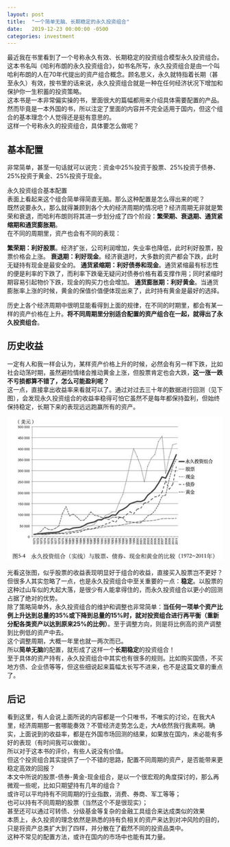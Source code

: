 ```yaml
---
layout: post
title:  "一个简单无脑、长期稳定的永久投资组合"
date:   2019-12-23 00:00:00 -0500
categories: investment
---
```


最近我在书里看到了一个号称永久有效、长期稳定的投资组合模型永久投资组合。  
这本书名叫《哈利布朗的永久投资组合》，如书名所写，永久投资组合是由一个叫哈利布朗的人在70年代提出的资产组合概念。顾名思义，永久就特指着长期（甚至永久）有效，按书里的话来说，永久投资组合就是一种在任何经济状况下增加和保护你一生积蓄的投资策略。  
这本书是一本非常偏实操的书，里面很大的篇幅都用来介绍具体需要配置的产品。然而毕竟是一本外国的书，所以注定了里面的内容并不完全适用于国内，但这个组合的基本理念个人觉得还是挺有意思的。  
这样一个号称永久的投资组合，具体要怎么做呢？  

## 基本配置

非常简单，甚至一句话就可以说完：资金中25%投资于股票、25%投资于债券、25%投资于黄金、25%投资于现金。  

永久投资组合基本配置  
表面上看起来这个组合简单得简直无脑。那么这种配置是怎么得出来的呢？  
既然说要永久，那么就得兼顾到各个大的经济周期的情况吧？经济周期无非就是繁荣和衰退，而哈利布朗则将其进一步划分成了四个阶段：**繁荣期、衰退期、通货紧缩期和通货膨胀期**。  
在不同的周期里，资产也会有不同的表现：  

**繁荣期：利好股票**。经济扩张，公司利润增加，失业率也降低，此时利好股票，股票价格会上涨。 **衰退期：利好现金**。经济衰退时，大多数的资产都会下跌，此时无疑持有现金是最安全的。 **通货紧缩期：利好债券和现金**。通货紧缩最有标志性的便是利率的下跌了，而利率下跌毫无疑问对债券价格有着支撑作用；同时紧缩时期容易引起物价下跌，现金的购买力也会增加。 **通货膨胀期：利好黄金**。当通货膨胀率上涨的时候，黄金的保值价值便体现出来了，此时持有黄金是最好的选择。


历史上各个经济周期中很明显能看得到上面的规律，在不同的时期里，都会有某一样的资产价格在上升。**将不同周期里分别适合配置的资产组合在一起，就得出了永久投资组合**。  

## 历史收益

一定有人和我一样会认为，某样资产价格上升的时候，必然会有另一样下跌，比如社会动荡时期，虽然避险情绪会推动黄金上涨，但股票肯定也会大跌，**这一涨一跌不亏损都算不错了，怎么可能盈利呢？**  
这一点，直接拿出收益率来看就可以了。通过对过去三十年的数据进行回测（见下图），会发现永久投资组合的收益率稳得可怕它虽然不是每年都保持盈利，但始终保持稳定，长期下来的表现远远跑赢所有的资产。  

![history return](/images/investment/investmentStragegyHistoryReturn.jfif)  


光看这张图，似乎股票的收益表现明显好于组合的收益，直接买入股票岂不更好？  
但很多人其实忽略了一点，也是永久投资组合中至关重要的一点：**稳定**。以股票的这种过山车似的大起大落，是很少有人能拿得住的，而永久投资组合以更小的回测占据了绝对的优势。  
除了策略简单外，永久投资组合的维护和调整也非常简单：**当任何一项单个资产比例上升达到总量的35%或下降到总量的15%时，就对投资组合进行再平衡（重新分配各类资产以达到原来25%的比例）**。至于调整方向，则是将比例高的资产调整到比例低的资产中去。  
这个调整周期，大概一年里也就一两次而已。  
所以**简单无脑**的配置，就形成了这样一个**长期稳定**的投资组合！  
至于具体的资产持有，永久投资组合中其实也有很多的规则。比如购买国债，不买地方债、企业债等等，但这些细说起来篇幅太长写不进来，也不是这篇文章的重点了。  

## 后记

看到这里，有人会说上面所说的内容都是一个只唯书，不唯实的讨论，在我大A里，经济周期那一套哪能奏效？不管经济走势怎么走，大A依然我行我素啊。确实，上面说到的收益率，都是在外国市场回测的结果，如果放在国内，未必能有多好的表现（有时间我可以做做）。  
所以对于这本书的评价，有些人说没有价值。  
但这个投资组合其实提供了一个不错的思路，配置不同周期的资产，是否能带来更稳定高效的回报？  
本文中所说的股票-债券-黄金-现金组合，是以一个很宏观的角度探讨的，那么再微观一些呢，比如只期望持有几年的组合？  
或许可以平均持有不同周期的行业指数，消费、券商、军工等等；  
也可以持有不同周期的股票（当然这个不是很现实）；  
甚至还可以通过可转债、分级基金等复杂的金融工具组合来达成类似的效果  
本质上，永久投资的理念依然是熟悉的持有负相关的资产来达到对冲风险的目的，只是将资产总类扩大到了四样，并分散在了截然不同的投资品类中。  
这种不常见的配置方法，或许在国内的市场中也能有其力量。  

